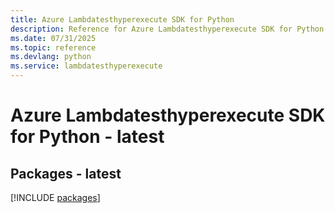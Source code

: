 ```yaml
---
title: Azure Lambdatesthyperexecute SDK for Python
description: Reference for Azure Lambdatesthyperexecute SDK for Python
ms.date: 07/31/2025
ms.topic: reference
ms.devlang: python
ms.service: lambdatesthyperexecute
---
```

# Azure Lambdatesthyperexecute SDK for Python - latest
## Packages - latest
[!INCLUDE [packages](lambdatesthyperexecute-index.md)]